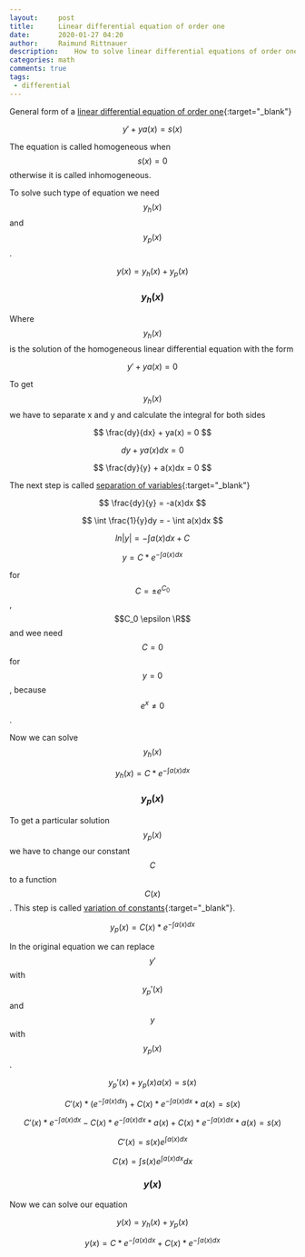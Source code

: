 ```yaml
---
layout:     post
title:      Linear differential equation of order one
date:       2020-01-27 04:20
author:     Raimund Rittnauer
description:    How to solve linear differential equations of order one
categories: math
comments: true
tags:
 - differential
---
```


General form of a [linear differential equation of order one][1]{:target="_blank"}

$$ y' + ya(x) = s(x) $$

The equation is called homogeneous when $$s(x) = 0$$ otherwise it is called inhomogeneous.

To solve such type of equation we need $$ y_h(x) $$ and $$y_p(x)$$.

$$ y(x) = y_h(x) + y_p(x) $$

### $$y_h(x)$$

Where $$y_h(x)$$ is the solution of the homogeneous linear differential equation with the form

$$ y' + ya(x) = 0 $$

To get $$y_h(x)$$ we have to separate x and y and calculate the integral for both sides

$$ \frac{dy}{dx} + ya(x) = 0 $$

$$ dy+ya(x)dx = 0 $$

$$ \frac{dy}{y} + a(x)dx = 0 $$

The next step is called [separation of variables][2]{:target="_blank"}

$$ \frac{dy}{y} = -a(x)dx $$

$$ \int \frac{1}{y}dy = - \int a(x)dx $$

$$ ln|y| = - \int a(x)dx + C $$

$$ y = C * e^{- \int a(x)dx} $$

for $$C = \pm e^{C_0}$$, $$C_0 \epsilon \R$$ and wee need $$C = 0$$ for $$y = 0$$, because $$e^x \ne 0$$.

Now we can solve $$y_h(x)$$

$$ y_h(x) = C * e^{- \int a(x)dx} $$

### $$y_p(x)$$

To get a particular solution $$y_p(x)$$ we have to change our constant $$C$$ to a function $$C(x)$$. This step is called [variation of constants][3]{:target="_blank"}.

$$ y_p(x) = C(x) * e^{- \int a(x)dx} $$

In the original equation we can replace $$y'$$ with $$y_p'(x)$$ and $$y$$ with $$y_p(x)$$.

$$ y_p'(x) + y_p(x)a(x) = s(x) $$

$$ C'(x) * (e^{- \int a(x)dx}) + C(x) * e^{- \int a(x)dx}*a(x) = s(x) $$

$$ C'(x) * e^{- \int a(x)dx} - C(x)*e^{- \int a(x)dx}*a(x) + C(x) * e^{- \int a(x)dx}*a(x) = s(x) $$

$$ C'(x) = s(x)e^{\int a(x)dx} $$

$$ C(x) = \int s(x)e^{\int a(x)dx}dx $$

### $$y(x)$$

Now we can solve our equation

$$ y(x) = y_h(x) + y_p(x) $$

$$ y(x) = C * e^{- \int a(x)dx} + C(x) * e^{- \int a(x)dx} $$

[1]: https://en.wikipedia.org/wiki/Linear_differential_equation
[2]: https://en.wikipedia.org/wiki/Separation_of_variables
[3]: https://en.wikipedia.org/wiki/Linear_differential_equation#Non-homogeneous_equation_with_constant_coefficients